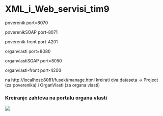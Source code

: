 # XML_i_Web_servisi_tim9

poverenik port=8070

poverenikSOAP port-8071

poverenik-front port-4201

organvlasti port=8080

organvlastiSOAP port=8050

organvlasti-front port-4200

na http://localhost:8081/fuseki/manage.html kreirati dva dataseta -> Project (za poverenika) i OrganVlasti (za organa vlasti)

### Kreiranje zahteva na portalu organa vlasti
[![](http://img.youtube.com/vi/xO_NMrr7C9E/0.jpg)](http://www.youtube.com/watch?v=xO_NMrr7C9E "v1")
